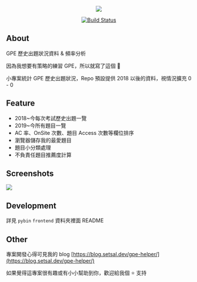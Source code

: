 <p align="center">
<a href="https://gpe-helper.setsal.dev/" target="_blank">
<img src="https://i.imgur.com/2K698Mr.png" >
</a>
</p>
<p align="center">
<a href="https://github.com/setsal/GPE-Helper"><img src="https://api.netlify.com/api/v1/badges/915fb6de-552f-4c98-9397-78e62fb89b23/deploy-status" alt="Build Status"></a>
</p>

## About

GPE 歷史出題狀況資料 & 頻率分析

因為我想要有策略的練習 GPE，所以就寫了這個 🤠

小專案統計 GPE 歷史出題狀況，Repo 預設提供 2018 以後的資料，視情況擴充 0 - 0

## Feature

- 2018~今每次考試歷史出題一覽
- 2019~今所有題目一覽
- AC 率、OnSite 次數、題目 Access 次數等欄位排序
- 瀏覽器儲存我的最愛題目
- 題目小分類處理
- 不負責任題目推薦度計算

## Screenshots

![](https://i.imgur.com/LgQNW8Q.gif)

## Development

詳見 `pybin` `frontend` 資料夾裡面 README

## Other

專案開發心得可見我的 blog [https://blog.setsal.dev/gpe-helper/](https://blog.setsal.dev/gpe-helper/)

如果覺得這專案很有趣或有小小幫助到你，歡迎給我個 ⭐ 支持
